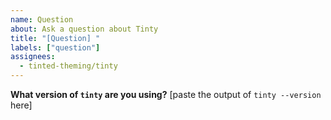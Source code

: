 ```yaml
---
name: Question
about: Ask a question about Tinty
title: "[Question] "
labels: ["question"]
assignees:
  - tinted-theming/tinty
---
```


**What version of `tinty` are you using?**
[paste the output of `tinty --version` here]
